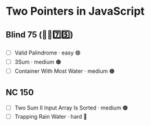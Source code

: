 # Two Pointers in JavaScript

## Blind 75 (🧑‍🦯7️⃣5️⃣)
- [ ] Valid Palindrome · easy 🟢  
- [ ] 3Sum · medium 🟠
- [ ] Container With Most Water · medium 🟠

## NC 150

- [ ] Two Sum II Input Array Is Sorted · medium 🟠
- [ ] Trapping Rain Water · hard 🔴